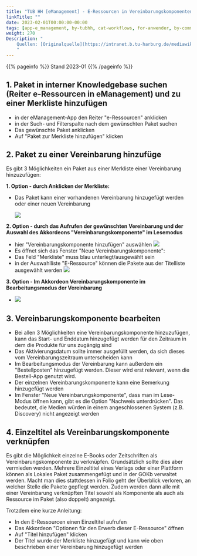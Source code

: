 ```yaml
---
title: "TUB HH [eManagement] - E-Ressourcen in Vereinbarungskomponenten verknüpfen"
linkTitle: ""
date: 2023-02-01T00:00:00-00:00
tags: [app-e_management, by-tubhh, cat-workflows, for-anwender, by-community_einzelbeitrag]
weight: 270
Description: "
    Quellen: [Originalquelle](https://intranet.b.tu-harburg.de/mediawiki/index.php/FOLIO/Module/ERM/Workflows/E-Ressourcen_in_Vereinbarungskomponenten_verkn%C3%BCpfen) & [GBV](https://info.gbv.de/pages/viewpage.action?pageId=855343335)
    "
---
```


{{% pageinfo %}}
Stand 2023-01
{{% /pageinfo %}}

## 1\. Paket in interner Knowledgebase suchen (Reiter e-Ressourcen in eManagement) und zu einer Merkliste hinzufügen

* in der eManagement-App den Reiter "e-Ressourcen" anklicken
* in der Such- und Filterspalte nach dem gewünschten Paket suchen
* Das gewünschte Paket anklicken
* Auf "Paket zur Merkliste hinzufügen" klicken

## 2\. Paket zu einer Vereinbarung hinzufüge

Es gibt 3 Möglichkeiten ein Paket aus einer Merkliste einer Vereinbarung hinzuzufügen:

**1\. Option - durch Anklicken der Merkliste:**

* Das Paket kann einer vorhandenen Vereinbarung hinzugefügt werden oder einer neuen Vereinbarung
    
    ![](/img/de/../../../attachments/270TUB~1_2023-02-09-23-20-30.png)

**2\. Option - durch das Aufrufen der gewünschten Vereinbarung und der Auswahl des Akkordeons "Vereinbarungskomponente" im Lesemodus**

* hier "Vereinbarungskomponente hinzufügen" auswählen
    ![](/img/de/../../../attachments/270TUB~1_2023-02-09-23-20-41.png)
* Es öffnet sich das Fenster "Neue Vereinbarungskomponente":
* Das Feld "Merkliste" muss blau unterlegt/ausgewählt sein
* in der Auswahlliste "E-Ressource" können die Pakete aus der Titelliste ausgewählt werden
    ![](/img/de/../../../attachments/270TUB~1_2023-02-09-23-20-57.png)

**3\. Option - Im Akkordeon Vereinbarungskomponente im Bearbeitungsmodus der Vereinbarung**

* ![](/img/de/../../../attachments/270TUB~1_2023-02-09-23-21-17.png)

## 3\. Vereinbarungskomponente bearbeiten

* Bei allen 3 Möglichkeiten eine Vereinbarungskomponente hinzuzufügen, kann das Start- und Enddatum hinzugefügt werden für den Zeitraum in dem die Produkte für uns zugängig sind
* Das Aktivierungsdatum sollte immer ausgefüllt werden, da sich dieses vom Vereinbarungszeitraum unterscheiden kann
* Im Bearbeitungsmodus der Vereinbarung kann außerdem ein "Bestellposten" hinzugefügt werden. Dieser wird erst relevant, wenn die Bestell-App genutzt wird.
* Der einzelnen Vereinbarungskomponente kann eine Bemerkung hinzugefügt werden
* Im Fenster "Neue Vereinbarungskomponente", dass man im Lese-Modus öffnen kann, gibt es die Option "Nachweis unterdrücken". Das bedeutet, die Medien würden in einem angeschlossenen System (z.B. Discovery) nicht angezeigt werden

## 4\. Einzeltitel als Vereinbarungskomponente verknüpfen

Es gibt die Möglichkeit einzelne E-Books oder Zeitschriften als Vereinbarungskomponente zu verknüpfen. Grundsätzlich sollte dies aber vermieden werden. Mehrere Einzeltitel eines Verlags oder einer Plattform können als Lokales Paket zusammengefügt und in der GOKb verwaltet werden. Macht man dies stattdessen in Folio geht der Überblick verloren, an welcher Stelle die Pakete gepflegt werden. Zudem werden dann alle mit einer Vereinbarung verknüpften Titel sowohl als Komponente als auch als Ressource im Paket (also doppelt) angezeigt.

Trotzdem eine kurze Anleitung:

* In den E-Ressourcen einen Einzeltitel aufrufen
* Das Akkordeon "Optionen für den Erwerb dieser E-Ressource" öffnen
* Auf "Titel hinzufügen" klicken
* Der Titel wurde der Merkliste hinzugefügt und kann wie oben beschrieben einer Vereinbarung hinzugefügt werden
